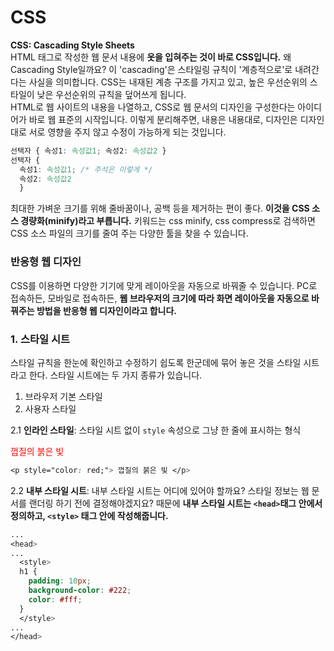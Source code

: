 # CSS
**CSS: Cascading Style Sheets** <br>
HTML 태그로 작성한 웹 문서 내용에 **옷을 입혀주는 것이 바로 CSS입니다.** 왜 Cascading Style일까요? 이 'cascading'은 스타일링 규칙이 '계층적으로'로 내려간다는 사실을 의미합니다. CSS는 내재된 계층 구조를 가지고 있고, 높은 우선순위의 스타일이 낮은 우선순위의 규칙을 덮어쓰게 됩니다.
<br>
HTML로 웹 사이트의 내용을 나열하고, CSS로 웹 문서의 디자인을 구성한다는 아이디어가 바로 웹 표준의 시작입니다. 이렇게 분리해주면, 내용은 내용대로, 디자인은 디자인대로 서로 영향을 주지 않고 수정이 가능하게 되는 것입니다.

```css
선택자 { 속성1: 속성값1; 속성2: 속성값2 }
선택자 { 
  속성1: 속성값1; /* 주석은 이렇게 */
  속성2: 속성값2 
  }
```

최대한 가벼운 크기를 위해 줄바꿈이나, 공백 등을 제거하는 편이 좋다. **이것을 CSS 소스 경량화(minify)라고 부릅니다.** 키워드는 css minify, css compress로 검색하면 CSS 소스 파일의 크기를 줄여 주는 다양한 툴을 찾을 수 있습니다.

### 반응형 웹 디자인
CSS를 이용하면 다양한 기기에 맞게 레이아웃을 자동으로 바꿔줄 수 있습니다. PC로 접속하든, 모바일로 접속하든, **웹 브라우저의 크기에 따라 화면 레이아웃을 자동으로 바꿔주는 방법을 반응형 웹 디자인이라고 합니다.**

### 1. 스타일 시트
스타일 규칙을 한눈에 확인하고 수정하기 쉽도록 한군데에 묶어 놓은 것을 스타일 시트라고 한다. 스타일 시트에는 두 가지 종류가 있습니다.
1. 브라우저 기본 스타일
2. 사용자 스타일
  
2.1 **인라인 스타일**: 스타일 시트 없이 `style` 속성으로 그냥 한 줄에 표시하는 형식 <p style="color: red;"> 껍질의 붉은 빛 </p>
```css
<p style="color: red;"> 껍질의 붉은 빛 </p>
```
   
2.2 **내부 스타일 시트**: 내부 스타일 시트는 어디에 있어야 할까요? 스타일 정보는 웹 문서를 랜더링 하기 전에 결정해야겠지요? 때문에 **내부 스타일 시트는 `<head>`태그 안에서 정의하고, `<style>` 태그 안에 작성해줍니다.**
```css
...
<head>
...
  <style>
  h1 {
    padding: 10px;
    background-color: #222;
    color: #fff;
  }
  </style>
...
</head>
```
